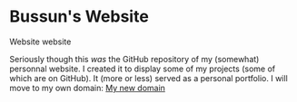 # Bussun's Website
Website website

Seriously though this *was* the GitHub repository of my (somewhat) personnal website.
I created it to display some of my projects (some of which are on GitHub). It (more or less) served as a personal portfolio. I will move to my own domain: [My new domain](https://bussun.dev)
